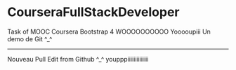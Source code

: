 # CourseraFullStackDeveloper
Task of MOOC Coursera Bootstrap 4
WOOOOOOOOOO  Yooooupiii
Un demo de Git ^_^
**************************
Nouveau Pull Edit from Github ^_^  youpppiiiiiiiiiiiiii
